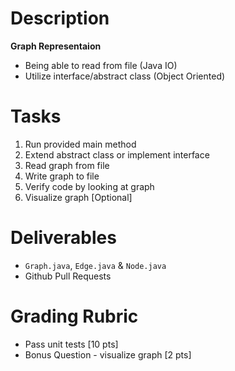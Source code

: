 # Description

**Graph Representaion**

* Being able to read from file (Java IO)
* Utilize interface/abstract class (Object Oriented)

# Tasks

1. Run provided main method
2. Extend abstract class or implement interface
3. Read graph from file
4. Write graph to file
5. Verify code by looking at graph
6. Visualize graph [Optional]

# Deliverables

* `Graph.java`, `Edge.java` & `Node.java`
* Github Pull Requests

# Grading Rubric

* Pass unit tests [10 pts]
* Bonus Question - visualize graph [2 pts]
